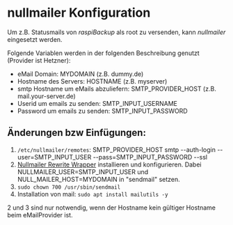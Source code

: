 # nullmailer Konfiguration

Um z.B. Statusmails von *raspiBackup* als root zu versenden, kann *nullmailer* eingesetzt werden.

Folgende Variablen werden in der folgenden Beschreibung genutzt (Provider ist Hetzner):

  - eMail Domain: MYDOMAIN (z.B. dummy.de)
  - Hostname des Servers: HOSTNAME (z.B. myserver)
  - smtp Hostname um eMails abzuliefern: SMTP_PROVIDER_HOST (z.B. mail.your-server.de)
  - Userid um emails zu senden: SMTP_INPUT_USERNAME
  - Password um emails zu senden: SMTP_INPUT_PASSWORD


## Änderungen bzw Einfügungen:

1. `/etc/nullmailer/remotes`: SMTP_PROVIDER_HOST smtp --auth-login --user=SMTP_INPUT_USER --pass=SMTP_INPUT_PASSWORD --ssl
2. [Nullmailer Rewrite Wrapper](https://github.com/JsBergbau/nullmailer-Rewrite-Wrapper) installieren und konfigurieren.
   Dabei NULLMAILER_USER=SMTP_INPUT_USER und NULL_MAILER_HOST=MYDOMAIN in "sendmail" setzen.
3. `sudo chown 700 /usr/sbin/sendmail`
4. Installation von mail: `sudo apt install mailutils -y`

2 und 3 sind nur notwendig, wenn der Hostname kein gültiger Hostname beim eMailProvider ist.


[.status]: rst
[.source]: https://www.linux-tips-and-tricks.de/de/raspibackupcategoried/675-nullmailer-konfigurieren

